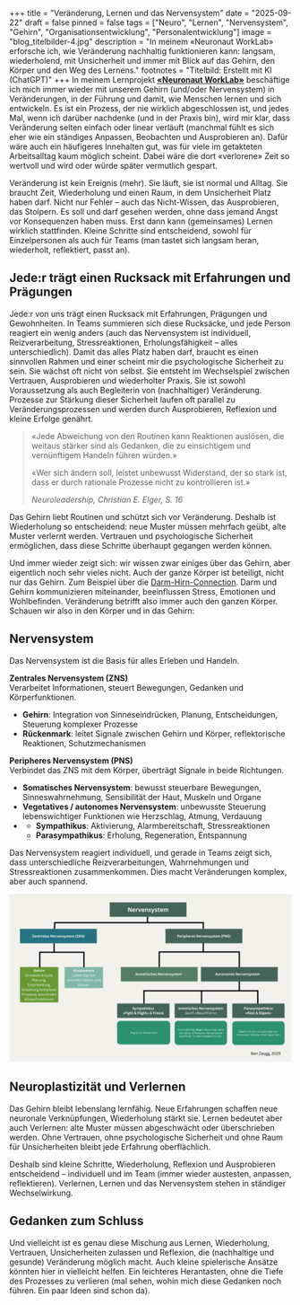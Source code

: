 +++
title = "Veränderung, Lernen und das Nervensystem"
date = "2025-09-22"
draft = false
pinned = false
tags = ["Neuro", "Lernen", "Nervensystem", "Gehirn", "Organisationsentwicklung", "Personalentwicklung"]
image = "blog_titelbilder-4.jpg"
description = "In meinem «Neuronaut WorkLab» erforsche ich, wie Veränderung nachhaltig funktionieren kann: langsam, wiederholend, mit Unsicherheit und immer mit Blick auf das Gehirn, den Körper und den Weg des Lernens."
footnotes = "Titelbild: Erstellt mit KI (ChatGPT)"
+++
In meinem Lernprojekt **[«Neuronaut WorkLab»](https://www.bensblog.ch/tags/neuro/)** beschäftige ich mich immer wieder mit unserem Gehirn (und/oder Nervensystem) in Veränderungen, in der Führung und damit, wie Menschen lernen und sich entwickeln. Es ist ein Prozess, der nie wirklich abgeschlossen ist, und jedes Mal, wenn ich darüber nachdenke (und in der Praxis bin), wird mir klar, dass Veränderung selten einfach oder linear verläuft (manchmal fühlt es sich eher wie ein ständiges Anpassen, Beobachten und Ausprobieren an). Dafür wäre auch ein häufigeres Innehalten gut, was für viele im getakteten Arbeitsalltag kaum möglich scheint. Dabei wäre die dort «verlorene» Zeit so wertvoll und wird oder würde später vermutlich gespart. 

Veränderung ist kein Ereignis (mehr). Sie läuft, sie ist normal und Alltag. Sie braucht Zeit, Wiederholung und einen Raum, in dem Unsicherheit Platz haben darf. Nicht nur Fehler – auch das Nicht-Wissen, das Ausprobieren, das Stolpern. Es soll und darf gesehen werden, ohne dass jemand Angst vor Konsequenzen haben muss. Erst dann kann (gemeinsames) Lernen wirklich stattfinden. Kleine Schritte sind entscheidend, sowohl für Einzelpersonen als auch für Teams (man tastet sich langsam heran, wiederholt, reflektiert, passt an).

## Jede:r trägt einen Rucksack mit Erfahrungen und Prägungen

Jede:r von uns trägt einen Rucksack mit Erfahrungen, Prägungen und Gewohnheiten. In Teams summieren sich diese Rucksäcke, und jede Person reagiert ein wenig anders (auch das Nervensystem ist individuell, Reizverarbeitung, Stressreaktionen, Erholungsfähigkeit – alles unterschiedlich). Damit das alles Platz haben darf, braucht es einen sinnvollen Rahmen und einer scheint mir die psychologische Sicherheit zu sein. Sie wächst oft nicht von selbst. Sie entsteht im Wechselspiel zwischen Vertrauen, Ausprobieren und wiederholter Praxis. Sie ist sowohl Voraussetzung als auch Begleiterin von (nachhaltiger) Veränderung. Prozesse zur Stärkung dieser Sicherheit laufen oft parallel zu Veränderungsprozessen und werden durch Ausprobieren, Reflexion und kleine Erfolge genährt.

> «Jede Abweichung von den Routinen kann Reaktionen auslösen, die weitaus stärker sind als Gedanken, die zu einsichtigem und vernünftigem Handeln führen würden.»
>
> «Wer sich ändern soll, leistet unbewusst Widerstand, der so stark ist, dass er durch rationale Prozesse nicht zu kontrollieren ist.»
>
> *Neuroleadership, Christian E. Elger, S. 16*

Das Gehirn liebt Routinen und schützt sich vor Veränderung. Deshalb ist Wiederholung so entscheidend: neue Muster müssen mehrfach geübt, alte Muster verlernt werden. Vertrauen und psychologische Sicherheit ermöglichen, dass diese Schritte überhaupt gegangen werden können.

Und immer wieder zeigt sich: wir wissen zwar einiges über das Gehirn, aber eigentlich noch sehr vieles nicht. Auch der ganze Körper ist beteiligt, nicht nur das Gehirn. Zum Beispiel über die [Darm-Hirn-Connection](https://www.bensblog.ch/von-kopf-bis-fuss/). Darm und Gehirn kommunizieren miteinander, beeinflussen Stress, Emotionen und Wohlbefinden. Veränderung betrifft also immer auch den ganzen Körper. Schauen wir also in den Körper und in das Gehirn:

## Nervensystem

Das Nervensystem ist die Basis für alles Erleben und Handeln. 

**Zentrales Nervensystem (ZNS)**\
Verarbeitet Informationen, steuert Bewegungen, Gedanken und Körperfunktionen.

* **Gehirn**: Integration von Sinneseindrücken, Planung, Entscheidungen, Steuerung komplexer Prozesse
* **Rückenmark**: leitet Signale zwischen Gehirn und Körper, reflektorische Reaktionen, Schutzmechanismen

**Peripheres Nervensystem (PNS)**\
Verbindet das ZNS mit dem Körper, überträgt Signale in beide Richtungen.

* **Somatisches Nervensystem**: bewusst steuerbare Bewegungen, Sinneswahrnehmung, Sensibilität der Haut, Muskeln und Organe
* **Vegetatives / autonomes Nervensystem**: unbewusste Steuerung lebenswichtiger Funktionen wie Herzschlag, Atmung, Verdauung
* * **Sympathikus**: Aktivierung, Alarmbereitschaft, Stressreaktionen
  * **Parasympathikus**: Erholung, Regeneration, Entspannung

Das Nervensystem reagiert individuell, und gerade in Teams zeigt sich, dass unterschiedliche Reizverarbeitungen, Wahrnehmungen und Stressreaktionen zusammenkommen. Dies macht Veränderungen komplex, aber auch spannend.

![](nervensystem.png)

## Neuroplastizität und Verlernen

Das Gehirn bleibt lebenslang lernfähig. Neue Erfahrungen schaffen neue neuronale Verknüpfungen, Wiederholung stärkt sie. Lernen bedeutet aber auch Verlernen: alte Muster müssen abgeschwächt oder überschrieben werden. Ohne Vertrauen, ohne psychologische Sicherheit und ohne Raum für Unsicherheiten bleibt jede Erfahrung oberflächlich.

Deshalb sind kleine Schritte, Wiederholung, Reflexion und Ausprobieren entscheidend – individuell und im Team (immer wieder austesten, anpassen, reflektieren). Verlernen, Lernen und das Nervensystem stehen in ständiger Wechselwirkung.

## Gedanken zum Schluss

Und vielleicht ist es genau diese Mischung aus Lernen, Wiederholung, Vertrauen, Unsicherheiten zulassen und Reflexion, die (nachhaltige und gesunde) Veränderung möglich macht. Auch kleine spielerische Ansätze könnten hier in vielleicht helfen. Ein leichteres Herantasten, ohne die Tiefe des Prozesses zu verlieren (mal sehen, wohin mich diese Gedanken noch führen. Ein paar Ideen sind schon da).
